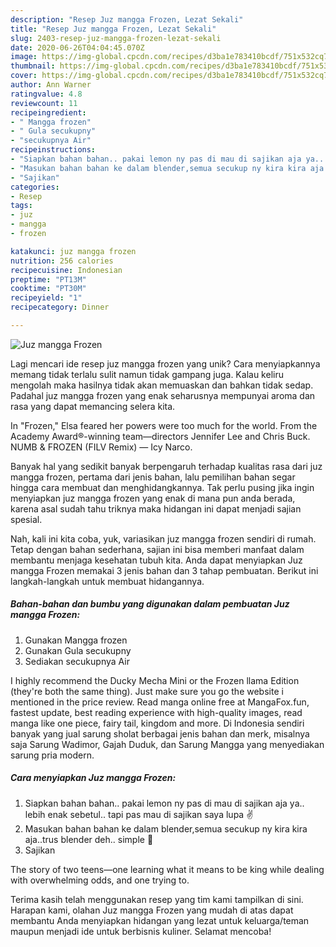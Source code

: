 ```yaml
---
description: "Resep Juz mangga Frozen, Lezat Sekali"
title: "Resep Juz mangga Frozen, Lezat Sekali"
slug: 2403-resep-juz-mangga-frozen-lezat-sekali
date: 2020-06-26T04:04:45.070Z
image: https://img-global.cpcdn.com/recipes/d3ba1e783410bcdf/751x532cq70/juz-mangga-frozen-foto-resep-utama.jpg
thumbnail: https://img-global.cpcdn.com/recipes/d3ba1e783410bcdf/751x532cq70/juz-mangga-frozen-foto-resep-utama.jpg
cover: https://img-global.cpcdn.com/recipes/d3ba1e783410bcdf/751x532cq70/juz-mangga-frozen-foto-resep-utama.jpg
author: Ann Warner
ratingvalue: 4.8
reviewcount: 11
recipeingredient:
- " Mangga frozen"
- " Gula secukupny"
- "secukupnya Air"
recipeinstructions:
- "Siapkan bahan bahan.. pakai lemon ny pas di mau di sajikan aja ya.. lebih enak sebetul.. tapi pas mau di sajikan saya lupa ✌️"
- "Masukan bahan bahan ke dalam blender,semua secukup ny kira kira aja..trus blender deh.. simple 🙈"
- "Sajikan"
categories:
- Resep
tags:
- juz
- mangga
- frozen

katakunci: juz mangga frozen 
nutrition: 256 calories
recipecuisine: Indonesian
preptime: "PT13M"
cooktime: "PT30M"
recipeyield: "1"
recipecategory: Dinner

---
```



![Juz mangga Frozen](https://img-global.cpcdn.com/recipes/d3ba1e783410bcdf/751x532cq70/juz-mangga-frozen-foto-resep-utama.jpg)

Lagi mencari ide resep juz mangga frozen yang unik? Cara menyiapkannya memang tidak terlalu sulit namun tidak gampang juga. Kalau keliru mengolah maka hasilnya tidak akan memuaskan dan bahkan tidak sedap. Padahal juz mangga frozen yang enak seharusnya mempunyai aroma dan rasa yang dapat memancing selera kita.

In &#34;Frozen,&#34; Elsa feared her powers were too much for the world. From the Academy Award®-winning team—directors Jennifer Lee and Chris Buck. NUMB &amp; FROZEN (FILV Remix) — Icy Narco.

Banyak hal yang sedikit banyak berpengaruh terhadap kualitas rasa dari juz mangga frozen, pertama dari jenis bahan, lalu pemilihan bahan segar hingga cara membuat dan menghidangkannya. Tak perlu pusing jika ingin menyiapkan juz mangga frozen yang enak di mana pun anda berada, karena asal sudah tahu triknya maka hidangan ini dapat menjadi sajian spesial.


Nah, kali ini kita coba, yuk, variasikan juz mangga frozen sendiri di rumah. Tetap dengan bahan sederhana, sajian ini bisa memberi manfaat dalam membantu menjaga kesehatan tubuh kita. Anda dapat menyiapkan Juz mangga Frozen memakai 3 jenis bahan dan 3 tahap pembuatan. Berikut ini langkah-langkah untuk membuat hidangannya.

<!--inarticleads1-->

##### Bahan-bahan dan bumbu yang digunakan dalam pembuatan Juz mangga Frozen:

1. Gunakan  Mangga frozen
1. Gunakan  Gula secukupny
1. Sediakan secukupnya Air


I highly recommend the Ducky Mecha Mini or the Frozen llama Edition (they&#39;re both the same thing). Just make sure you go the website i mentioned in the price review. Read manga online free at MangaFox.fun, fastest update, best reading experience with high-quality images, read manga like one piece, fairy tail, kingdom and more. Di Indonesia sendiri banyak yang jual sarung sholat berbagai jenis bahan dan merk, misalnya saja Sarung Wadimor, Gajah Duduk, dan Sarung Mangga yang menyediakan sarung pria modern. 

<!--inarticleads2-->

##### Cara menyiapkan Juz mangga Frozen:

1. Siapkan bahan bahan.. pakai lemon ny pas di mau di sajikan aja ya.. lebih enak sebetul.. tapi pas mau di sajikan saya lupa ✌️
1. Masukan bahan bahan ke dalam blender,semua secukup ny kira kira aja..trus blender deh.. simple 🙈
1. Sajikan


The story of two teens—one learning what it means to be king while dealing with overwhelming odds, and one trying to. 

Terima kasih telah menggunakan resep yang tim kami tampilkan di sini. Harapan kami, olahan Juz mangga Frozen yang mudah di atas dapat membantu Anda menyiapkan hidangan yang lezat untuk keluarga/teman maupun menjadi ide untuk berbisnis kuliner. Selamat mencoba!
